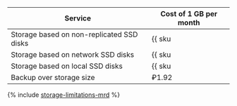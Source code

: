 | Service                                              | Cost of 1 GB per month                                                 |
| ----- | ----- |
| Storage based on non-replicated SSD disks            | {{ sku|RUB|mdb.cluster.network-ssd-nonreplicated.redis|month|string }} |
| Storage based on network SSD disks                   | {{ sku|RUB|mdb.cluster.network-nvme.redis|month|string }}              |
| Storage based on local SSD disks                     | {{ sku|RUB|mdb.cluster.local-nvme.redis|month|string }}                |
| Backup over storage size                             | ₽1.92                                                                  |

{% include [storage-limitations-mrd](../../_includes/mdb/mrd/storage-limitations-note.md) %}
